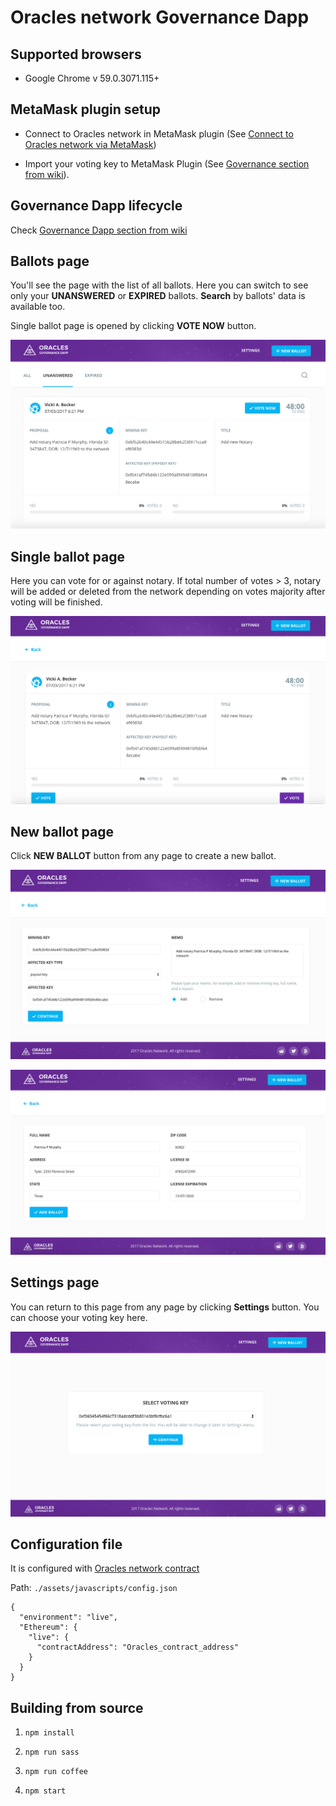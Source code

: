 # Oracles network Governance Dapp

## Supported browsers

* Google Chrome v 59.0.3071.115+

## MetaMask plugin setup

* Connect to Oracles network in MetaMask plugin (See [Connect to Oracles network via MetaMask](https://github.com/oraclesorg/oracles-wiki/blob/master/MetaMask-connect.md#connect-to-oracles-network-via-metamask))

* Import your voting key to MetaMask Plugin (See [Governance section from wiki](https://github.com/oraclesorg/oracles-wiki/blob/master/governance.md)).

## Governance Dapp lifecycle

Check [Governance Dapp section from wiki](https://github.com/oraclesorg/oracles-wiki/blob/master/governance.md)

## Ballots page
You'll see the page with the list of all ballots. Here you can switch to see only your **UNANSWERED** or **EXPIRED** ballots. 
**Search** by ballots' data is available too.

Single ballot page is opened by clicking **VOTE NOW** button.

![](./docs/ballots.png)

## Single ballot page
Here you can vote for or against notary. If total number of votes > 3, notary will be added or deleted from the network depending on votes majority after voting will be finished.

![](./docs/ballot.png)

## New ballot page
Click **NEW BALLOT** button from any page to create a new ballot. 

![](./docs/new_ballot_1.png)

![](./docs/new_ballot_2.png)

## Settings page
You can return to this page from any page by clicking **Settings** button. You can choose your voting key here.

![](./docs/settings.png)

## Configuration file
It is configured with [Oracles network contract](https://github.com/oraclesorg/oracles-contract)

Path: `./assets/javascripts/config.json`

```
{
  "environment": "live",
  "Ethereum": {
    "live": {
      "contractAddress": "Oracles_contract_address"
    }
  }
}
```

## Building from source

1) `npm install`

2) `npm run sass`

3) `npm run coffee`

4) `npm start`
